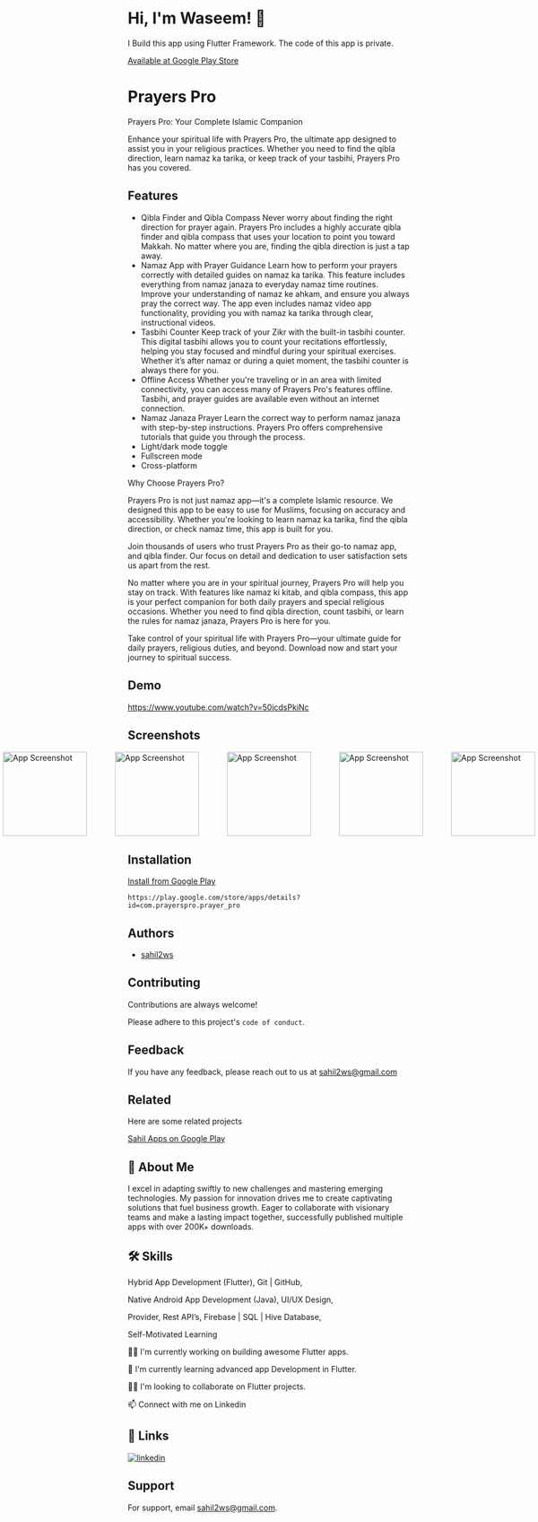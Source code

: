 
# Hi, I'm Waseem! 👋
I Build this app using Flutter Framework.
The code of this app is private.

[Available at Google Play Store](https://play.google.com/store/apps/details?id=com.prayerspro.prayer_pro)
# Prayers Pro

Prayers Pro: Your Complete Islamic Companion

Enhance your spiritual life with Prayers Pro, the ultimate app designed to assist you in your religious practices. Whether you need to find the qibla direction, learn namaz ka tarika, or keep track of your tasbihi, Prayers Pro has you covered.


## Features

- Qibla Finder and Qibla Compass
Never worry about finding the right direction for prayer again. Prayers Pro includes a highly accurate qibla finder and qibla compass that uses your location to point you toward Makkah. No matter where you are, finding the qibla direction is just a tap away.
- Namaz App with Prayer Guidance
Learn how to perform your prayers correctly with detailed guides on namaz ka tarika. This feature includes everything from namaz janaza to everyday namaz time routines. Improve your understanding of namaz ke ahkam, and ensure you always pray the correct way. The app even includes namaz video app functionality, providing you with namaz ka tarika through clear, instructional videos.
- Tasbihi Counter
Keep track of your Zikr with the built-in tasbihi counter. This digital tasbihi allows you to count your recitations effortlessly, helping you stay focused and mindful during your spiritual exercises. Whether it’s after namaz or during a quiet moment, the tasbihi counter is always there for you.
- Offline Access
Whether you're traveling or in an area with limited connectivity, you can access many of Prayers Pro's features offline. Tasbihi, and prayer guides are available even without an internet connection.
- Namaz Janaza Prayer
Learn the correct way to perform namaz janaza with step-by-step instructions. Prayers Pro offers comprehensive tutorials that guide you through the process.
- Light/dark mode toggle
- Fullscreen mode
- Cross-platform

Why Choose Prayers Pro?

Prayers Pro is not just namaz app—it's a complete Islamic resource. We designed this app to be easy to use for Muslims, focusing on accuracy and accessibility. Whether you're looking to learn namaz ka tarika, find the qibla direction, or check namaz time, this app is built for you.

Join thousands of users who trust Prayers Pro as their go-to namaz app, and qibla finder. Our focus on detail and dedication to user satisfaction sets us apart from the rest.

No matter where you are in your spiritual journey, Prayers Pro will help you stay on track. With features like namaz ki kitab, and qibla compass, this app is your perfect companion for both daily prayers and special religious occasions. Whether you need to find qibla direction, count tasbihi, or learn the rules for namaz janaza, Prayers Pro is here for you.

Take control of your spiritual life with Prayers Pro—your ultimate guide for daily prayers, religious duties, and beyond. Download now and start your journey to spiritual success.


## Demo

https://www.youtube.com/watch?v=50jcdsPkiNc


## Screenshots

<div style="display: flex; justify-content: center; gap: 50px;">
    <img src="https://github.com/sahil2ws/My-Data/blob/a42f587eb698173dbe1f907706b4585e93b982d2/prayers_pro.jpg" alt="App Screenshot" width="150"/>
    <img src="https://github.com/sahil2ws/My-Data/blob/a42f587eb698173dbe1f907706b4585e93b982d2/prayer%20times.jpg" alt="App Screenshot" width="150"/>
    <img src="https://github.com/sahil2ws/My-Data/blob/a42f587eb698173dbe1f907706b4585e93b982d2/paracticle%20namaz.jpg" alt="App Screenshot" width="150"/>
     <img src="https://github.com/sahil2ws/My-Data/blob/a42f587eb698173dbe1f907706b4585e93b982d2/qibla%20direction.jpg" alt="App Screenshot" width="150"/>
    <img src="https://github.com/sahil2ws/My-Data/blob/a42f587eb698173dbe1f907706b4585e93b982d2/islamic%20books.jpg" alt="App Screenshot" width="150"/>
    <img src="https://github.com/sahil2ws/My-Data/blob/a42f587eb698173dbe1f907706b4585e93b982d2/salah%20video.jpg" alt="App Screenshot" width="150"/>
    <img src="https://github.com/sahil2ws/My-Data/blob/a42f587eb698173dbe1f907706b4585e93b982d2/namaz%20sekhain.jpg" alt="App Screenshot" width="150"/>
    <img src="https://github.com/sahil2ws/My-Data/blob/a42f587eb698173dbe1f907706b4585e93b982d2/allah%20akbar.jpg" alt="App Screenshot" width="150"/>
    <img src="https://github.com/sahil2ws/My-Data/blob/a42f587eb698173dbe1f907706b4585e93b982d2/more%20tools.jpg" alt="App Screenshot" width="150"/> 
</div>

## Installation

[Install from Google Play](https://play.google.com/store/apps/details?id=com.prayerspro.prayer_pro&hl=en&pli=1)
```
https://play.google.com/store/apps/details?id=com.prayerspro.prayer_pro
```
    
## Authors

- [sahil2ws](https://www.github.com/sahil2ws)


## Contributing

Contributions are always welcome!


Please adhere to this project's `code of conduct`.


## Feedback

If you have any feedback, please reach out to us at sahil2ws@gmail.com


## Related

Here are some related projects

[Sahil Apps on Google Play](https://play.google.com/store/apps/dev?id=7674123973128158609)


## 🚀 About Me
I excel in adapting swiftly to new challenges and mastering emerging
technologies. My passion for innovation drives me to create captivating
solutions that fuel business growth. Eager to collaborate with visionary
teams and make a lasting impact together, successfully published multiple
apps with over 200K+ downloads.

## 🛠 Skills
Hybrid App Development (Flutter), Git | GitHub,

Native Android App Development (Java), UI/UX Design,

Provider, Rest API’s, Firebase | SQL | Hive Database,

Self-Motivated Learning


👩‍💻 I'm currently working on building awesome Flutter apps.

🧠 I'm currently learning advanced app Development in Flutter.

👯‍♀️ I'm looking to collaborate on Flutter projects.

📫 Connect with me on Linkedin


## 🔗 Links
[![linkedin](https://img.shields.io/badge/linkedin-0A66C2?style=for-the-badge&logo=linkedin&logoColor=white)](https://www.linkedin.com/in/waseemjabbar)



## Support

For support, email sahil2ws@gmail.com.

